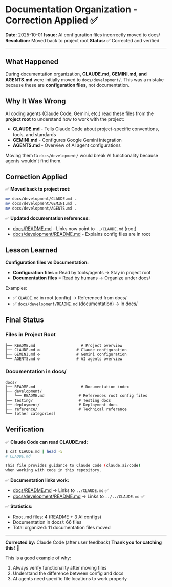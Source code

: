 # Documentation Organization - Correction Applied ✅

**Date:** 2025-10-01
**Issue:** AI configuration files incorrectly moved to docs/
**Resolution:** Moved back to project root
**Status:** ✅ Corrected and verified

---

## What Happened

During documentation organization, **CLAUDE.md, GEMINI.md, and AGENTS.md** were initially moved to `docs/development/`. This was a mistake because these are **configuration files**, not documentation.

## Why It Was Wrong

AI coding agents (Claude Code, Gemini, etc.) read these files from the **project root** to understand how to work with the project:

- **CLAUDE.md** - Tells Claude Code about project-specific conventions, tools, and standards
- **GEMINI.md** - Configures Google Gemini integration
- **AGENTS.md** - Overview of AI agent configurations

Moving them to `docs/development/` would break AI functionality because agents wouldn't find them.

## Correction Applied

✅ **Moved back to project root:**
```bash
mv docs/development/CLAUDE.md .
mv docs/development/GEMINI.md .
mv docs/development/AGENTS.md .
```

✅ **Updated documentation references:**
- [docs/README.md](docs/README.md) - Links now point to `../CLAUDE.md` (root)
- [docs/development/README.md](docs/development/README.md) - Explains config files are in root

## Lesson Learned

**Configuration files vs Documentation:**
- **Configuration files** = Read by tools/agents → Stay in project root
- **Documentation files** = Read by humans → Organize under docs/

Examples:
- ✅ `CLAUDE.md` in root (config) → Referenced from docs/
- ✅ `docs/development/README.md` (documentation) → In docs/

## Final Status

### Files in Project Root
```
├── README.md                    # Project overview
├── CLAUDE.md ⚙️                # Claude configuration
├── GEMINI.md ⚙️                # Gemini configuration
└── AGENTS.md ⚙️                # AI agents overview
```

### Documentation in docs/
```
docs/
├── README.md                    # Documentation index
├── development/
│   └── README.md               # References root config files
├── testing/                    # Testing docs
├── deployment/                 # Deployment docs
├── reference/                  # Technical reference
└── [other categories]
```

## Verification

✅ **Claude Code can read CLAUDE.md:**
```bash
$ cat CLAUDE.md | head -5
# CLAUDE.md

This file provides guidance to Claude Code (claude.ai/code)
when working with code in this repository.
```

✅ **Documentation links work:**
- [docs/README.md](docs/README.md) → Links to `../CLAUDE.md` ✅
- [docs/development/README.md](docs/development/README.md) → Links to `../../CLAUDE.md` ✅

✅ **Statistics:**
- Root .md files: 4 (README + 3 AI configs)
- Documentation in docs/: 66 files
- Total organized: 11 documentation files moved

---

**Corrected by:** Claude Code (after user feedback)
**Thank you for catching this!** 🙏

This is a good example of why:
1. Always verify functionality after moving files
2. Understand the difference between config and docs
3. AI agents need specific file locations to work properly
